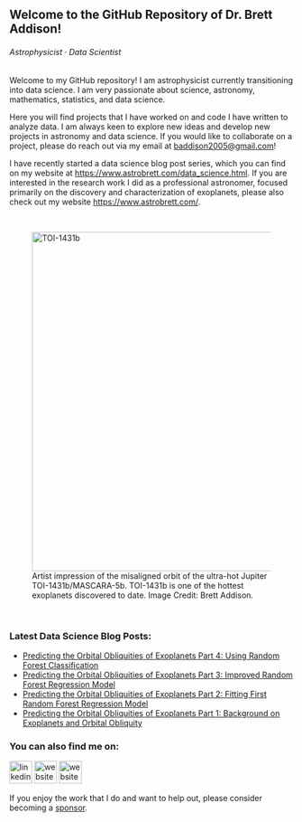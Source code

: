 ## Welcome to the GitHub Repository of Dr. Brett Addison!

###### *Astrophysicist · Data Scientist*

Welcome to my GitHub repository! I am astrophysicist currently transitioning into data science. I am very passionate about science, astronomy, mathematics, statistics, and data science.

Here you will find projects that I have worked on and code I have written to analyze data. I am always keen to explore new ideas and develop new projects in astronomy and data science. If you would like to collaborate on a project, please do reach out via my email at <baddison2005@gmail.com>!

I have recently started a data science blog post series, which you can find on my website at <https://www.astrobrett.com/data_science.html>. If you are interested in the research work I did as a professional astronomer, focused primarily on the discovery and characterization of exoplanets, please also check out my website <https://www.astrobrett.com/>.

<p>&nbsp;</p>

<p align="center">
  <figure>
      <img src="https://www.astrobrett.com/images/planet_discoveries/TOI-1431b.png"
           alt="TOI-1431b"
           width="600"
        >
    <figcaption>Artist impression of the misaligned orbit of the ultra-hot Jupiter TOI-1431b/MASCARA-5b. TOI-1431b is one of the hottest exoplanets discovered to date. Image Credit: Brett Addison.</figcaption>
  </figure>
</p>

<p>&nbsp;</p>

### Latest Data Science Blog Posts:

<!-- BLOG-POST-LIST:START -->
- [Predicting the Orbital Obliquities of Exoplanets Part 4: Using Random Forest Classification](https://www.astrobrett.com/obliquity_ML_part4.html)
- [Predicting the Orbital Obliquities of Exoplanets Part 3: Improved Random Forest Regression Model](https://www.astrobrett.com/obliquity_ML_part3.html)
- [Predicting the Orbital Obliquities of Exoplanets Part 2: Fitting First Random Forest Regression Model](https://www.astrobrett.com/obliquity_ML_part2_blog.html)
- [Predicting the Orbital Obliquities of Exoplanets Part 1: Background on Exoplanets and Orbital Obliquity](https://www.astrobrett.com/obliquity_ML_part1.html)
<!-- BLOG-POST-LIST:END -->

### You can also find me on:

[<img src='https://content.linkedin.com/content/dam/me/business/en-us/amp/brand-site/v2/bg/LI-Bug.svg.original.svg' alt='linkedin' height='40'>](https://www.linkedin.com/in/dr-brett-addison-810941b8/) [<img src='https://upload.wikimedia.org/wikipedia/commons/7/7a/Bluesky_Logo.svg' alt='website' height='40'>](https://bsky.app/profile/astrobrett.com) [<img src='https://www.astrobrett.com/images/favicon.png' alt='website' height='40'>](https://www.astrobrett.com/)

If you enjoy the work that I do and want to help out, please consider becoming a [sponsor](https://github.com/sponsors/baddison2005).
